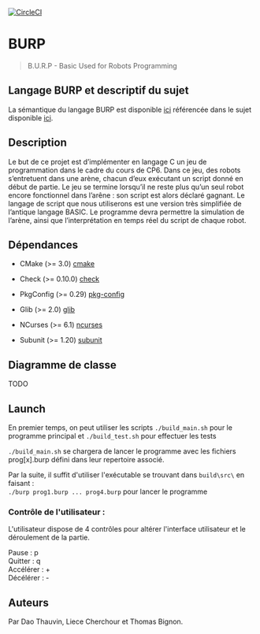 [![CircleCI](https://circleci.com/gh/daothauvin/burp.svg?style=shield&circle-token=f74b04aaa5d2902abc5866058190ef1484703670)](https://app.circleci.com/pipelines/github/daothauvin/burp?branch=master)
# BURP

> B.U.R.P - Basic Used for Robots Programming

## Langage BURP et descriptif du sujet

La sémantique du langage BURP est disponible [ici](docs/grammar/diagram.xhtml) référencée dans le sujet disponible [ici](docs/sujet_1.0.pdf).

## Description

Le but de ce projet est d’implémenter en langage C un jeu de programmation dans le cadre du cours de CP6. Dans ce jeu, des robots s’entretuent dans une arène, chacun d’eux exécutant un script donné en début de partie. Le jeu se termine lorsqu’il ne reste plus qu’un seul robot encore fonctionnel dans l’arêne : son script est alors déclaré gagnant. Le langage de script que nous utiliserons est une version très simplifiée de l’antique langage BASIC. Le programme devra permettre la simulation de l’arène, ainsi que l’interprétation en temps réel du script de chaque robot.

## Dépendances

* CMake (>= 3.0) [cmake](https://cmake.org/)

* Check (>= 0.10.0) [check](https://libcheck.github.io/check/)

* PkgConfig (>= 0.29) [pkg-config](https://www.freedesktop.org/wiki/Software/pkg-config/)

* Glib (>= 2.0) [glib](https://github.com/GNOME/glib)

* NCurses (>= 6.1) [ncurses](https://invisible-island.net/ncurses/ncurses.html)

* Subunit (>= 1.20) [subunit](https://packages.ubuntu.com/xenial/libsubunit-dev)


## Diagramme de classe

TODO

## Launch

En premier temps, on peut utiliser les scripts `./build_main.sh` pour le programme principal
et `./build_test.sh` pour effectuer les tests

`./build_main.sh` se chargera de lancer le programme avec les fichiers prog[x].burp défini dans leur 
repertoire associé.

Par la suite, il suffit d'utiliser l'exécutable se trouvant dans `build\src\` en faisant :  
`./burp prog1.burp ... prog4.burp` pour lancer le programme

### Contrôle de l'utilisateur : 

L'utilisateur dispose de 4 contrôles pour altérer l'interface utilisateur et le déroulement de la partie.

Pause : p  
Quitter : q  
Accélérer : +  
Décélérer : -  

## Auteurs

Par Dao Thauvin, Liece Cherchour et Thomas Bignon.
